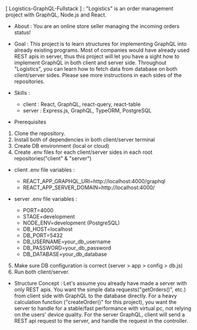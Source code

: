 [ Logistics-GraphQL-Fullstack ]
: "Logistics" is an order management project with GraphQL, Node.js and React.

- About : You are an online store seller managing the incoming orders status!

- Goal : This project is to learn structures for implementing GraphQL into already existing programs. Most of companies would have already used REST apis in server, thus this project will let you have a sight how to implement GraphQL in both client and server side. Throughout "Logistics", you can learn how to fetch data from database on both client/server sides. Please see more instructions in each sides of the repositories.

- Skills :

  - client : React, GraphQL, react-query, react-table
  - server : Express.js, GraphQL, TypeORM, PostgreSQL

- Prerequisites

1. Clone the repository.
2. Install both of dependencies in both client/server terminal
3. Create DB environment (local or cloud)
4. Create .env files for each client/server sides in each root repositories("client" & "server")

- client .env file variables :
  - REACT_APP_GRAPHQL_URI=http://localhost:4000/graphql
  - REACT_APP_SERVER_DOMAIN=http://localhost:4000/
- server .env file variables :

  - PORT=4000
  - STAGE=development
  - NODE_ENV=development
    (PostgreSQL)
  - DB_HOST=localhost
  - DB_PORT=5432
  - DB_USERNAME=your_db_username
  - DB_PASSWORD=your_db_password
  - DB_DATABASE=your_db_database

5. Make sure DB configuration is correct (server > app > config > db.js)
6. Run both client/server.

- Structure Concept : Let's assume you already have made a server with only REST apis. You want the simple data requests("getOrders()", etc.) from client side with GraphQL to the database directly. For a heavy calculation function ("createOrder()" for this project), you want the server to handle for a stable/fast performance with virtual pc, not relying on the users' device quality. For the server GraphQL, client will send a REST api request to the server, and handle the request in the controller.
